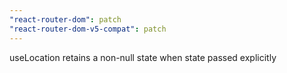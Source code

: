 ```yaml
---
"react-router-dom": patch
"react-router-dom-v5-compat": patch
---
```


useLocation retains a non-null state when state passed explicitly

